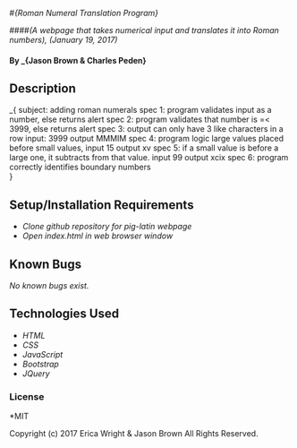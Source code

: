 #_{Roman Numeral Translation Program}_

####_(A webpage that takes numerical input and translates it into Roman numbers), (January 19, 2017)_

#### By _**{Jason Brown & Charles Peden}**

## Description

_{
  subject: adding roman numerals
  spec 1: program validates input as a number, else returns alert
  spec 2: program validates that number is =< 3999, else returns alert
  spec 3: output can only have 3 like characters in a row input: 3999 output MMMIM
  spec 4: program logic large values placed before small values, input 15 output xv
  spec 5: if a small value is before a large one, it subtracts from that value.  input 99 output xcix
  spec 6: program correctly identifies boundary numbers  
}

## Setup/Installation Requirements

* _Clone github repository for pig-latin webpage_
* _Open index.html in web browser window_

## Known Bugs
_No known bugs exist._

## Technologies Used
* _HTML_
* _CSS_
* _JavaScript_
* _Bootstrap_
* _JQuery_

### License
*MIT

Copyright (c) 2017 Erica Wright & Jason Brown All Rights Reserved.
